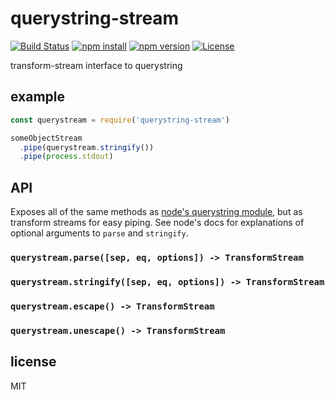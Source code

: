 # querystring-stream

[![Build Status](https://img.shields.io/travis/jarofghosts/querystring-stream.svg?style=flat-square)](https://travis-ci.org/jarofghosts/querystring-stream)
[![npm install](https://img.shields.io/npm/dm/querystring-stream.svg?style=flat-square)](https://www.npmjs.org/package/querystring-stream)
[![npm version](https://img.shields.io/npm/v/querystring-stream.svg?style=flat-square)](https://www.npmjs.org/package/querystring-stream)
[![License](https://img.shields.io/npm/l/querystring-stream.svg?style=flat-square)](https://github.com/jarofghosts/querystring-stream/blob/master/LICENSE)

transform-stream interface to querystring

## example

```javascript
const querystream = require('querystring-stream')

someObjectStream
  .pipe(querystream.stringify())
  .pipe(process.stdout)
```

## API

Exposes all of the same methods as
[node's querystring module](https://nodejs.org/api/querystring.html), but as
transform streams for easy piping. See node's docs for explanations of optional
arguments to `parse` and `stringify`.

### `querystream.parse([sep, eq, options]) -> TransformStream`

### `querystream.stringify([sep, eq, options]) -> TransformStream`

### `querystream.escape() -> TransformStream`

### `querystream.unescape() -> TransformStream`

## license

MIT
